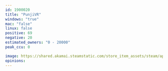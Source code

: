 ```yaml
---
id: 1900020
title: "PunjiVR"
windows: "true"
mac: "false"
linux: false
positive: 69
negative: 20
estimated_owners: "0 - 20000"
peak_ccu: 0

image: https://shared.akamai.steamstatic.com/store_item_assets/steam/apps/1900020/header.jpg?t=1731095095
opinions:
---
```

